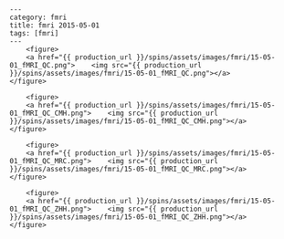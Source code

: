     ---
    category: fmri
    title: fmri 2015-05-01
    tags: [fmri]
    ---
        <figure>
        <a href="{{ production_url }}/spins/assets/images/fmri/15-05-01_fMRI_QC.png">    <img src="{{ production_url }}/spins/assets/images/fmri/15-05-01_fMRI_QC.png"></a>
    </figure>

        <figure>
        <a href="{{ production_url }}/spins/assets/images/fmri/15-05-01_fMRI_QC_CMH.png">    <img src="{{ production_url }}/spins/assets/images/fmri/15-05-01_fMRI_QC_CMH.png"></a>
    </figure>

        <figure>
        <a href="{{ production_url }}/spins/assets/images/fmri/15-05-01_fMRI_QC_MRC.png">    <img src="{{ production_url }}/spins/assets/images/fmri/15-05-01_fMRI_QC_MRC.png"></a>
    </figure>

        <figure>
        <a href="{{ production_url }}/spins/assets/images/fmri/15-05-01_fMRI_QC_ZHH.png">    <img src="{{ production_url }}/spins/assets/images/fmri/15-05-01_fMRI_QC_ZHH.png"></a>
    </figure>

    